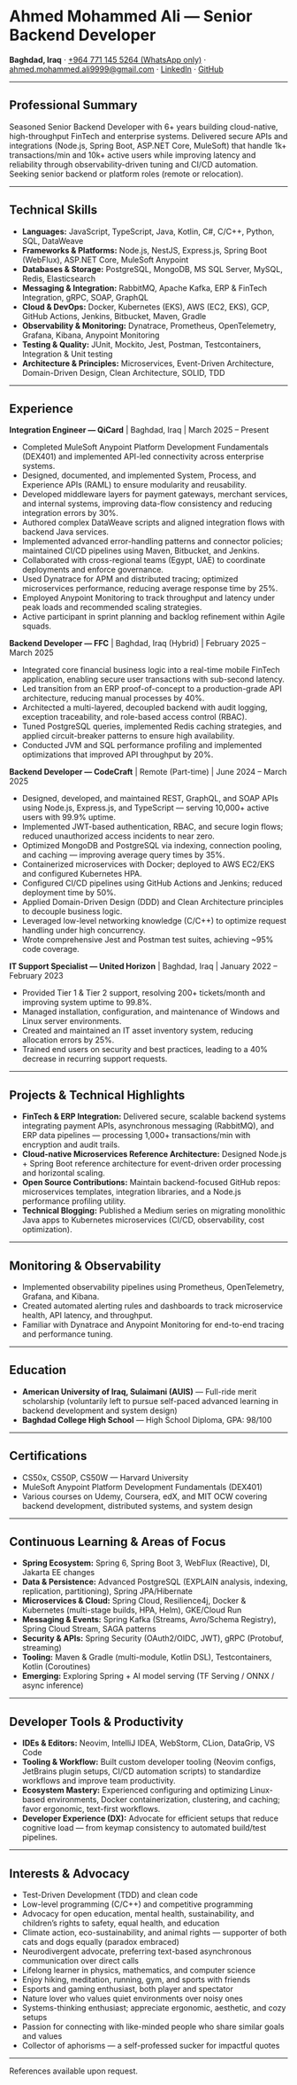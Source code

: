# Ahmed Mohammed Ali — Senior Backend Developer

**Baghdad, Iraq** · [+964 771 145 5264 (WhatsApp only)](https://wa.me/9647711455264) · [ahmed.mohammed.ali9999@gmail.com](mailto:ahmed.mohammed.ali9999@gmail.com) · [LinkedIn](https://linkedin.com/in/deadboyccc) · [GitHub](https://github.com/deadboyccc)

---

## Professional Summary
Seasoned Senior Backend Developer with 6+ years building cloud-native, high-throughput FinTech and enterprise systems. Delivered secure APIs and integrations (Node.js, Spring Boot, ASP.NET Core, MuleSoft) that handle 1k+ transactions/min and 10k+ active users while improving latency and reliability through observability-driven tuning and CI/CD automation. Seeking senior backend or platform roles (remote or relocation).

---

## Technical Skills
- **Languages:** JavaScript, TypeScript, Java, Kotlin, C#, C/C++, Python, SQL, DataWeave  
- **Frameworks & Platforms:** Node.js, NestJS, Express.js, Spring Boot (WebFlux), ASP.NET Core, MuleSoft Anypoint  
- **Databases & Storage:** PostgreSQL, MongoDB, MS SQL Server, MySQL, Redis, Elasticsearch  
- **Messaging & Integration:** RabbitMQ, Apache Kafka, ERP & FinTech Integration, gRPC, SOAP, GraphQL  
- **Cloud & DevOps:** Docker, Kubernetes (EKS), AWS (EC2, EKS), GCP, GitHub Actions, Jenkins, Bitbucket, Maven, Gradle  
- **Observability & Monitoring:** Dynatrace, Prometheus, OpenTelemetry, Grafana, Kibana, Anypoint Monitoring  
- **Testing & Quality:** JUnit, Mockito, Jest, Postman, Testcontainers, Integration & Unit testing  
- **Architecture & Principles:** Microservices, Event-Driven Architecture, Domain-Driven Design, Clean Architecture, SOLID, TDD

---

## Experience

**Integration Engineer — QiCard** | Baghdad, Iraq | March 2025 – Present  
- Completed MuleSoft Anypoint Platform Development Fundamentals (DEX401) and implemented API-led connectivity across enterprise systems.  
- Designed, documented, and implemented System, Process, and Experience APIs (RAML) to ensure modularity and reusability.  
- Developed middleware layers for payment gateways, merchant services, and internal systems, improving data-flow consistency and reducing integration errors by 30%.  
- Authored complex DataWeave scripts and aligned integration flows with backend Java services.  
- Implemented advanced error-handling patterns and connector policies; maintained CI/CD pipelines using Maven, Bitbucket, and Jenkins.  
- Collaborated with cross-regional teams (Egypt, UAE) to coordinate deployments and enforce governance.  
- Used Dynatrace for APM and distributed tracing; optimized microservices performance, reducing average response time by 25%.  
- Employed Anypoint Monitoring to track throughput and latency under peak loads and recommended scaling strategies.  
- Active participant in sprint planning and backlog refinement within Agile squads.

**Backend Developer — FFC** | Baghdad, Iraq (Hybrid) | February 2025 – March 2025  
- Integrated core financial business logic into a real-time mobile FinTech application, enabling secure user transactions with sub-second latency.  
- Led transition from an ERP proof-of-concept to a production-grade API architecture, reducing manual processes by 40%.  
- Architected a multi-layered, decoupled backend with audit logging, exception traceability, and role-based access control (RBAC).  
- Tuned PostgreSQL queries, implemented Redis caching strategies, and applied circuit-breaker patterns to ensure high availability.  
- Conducted JVM and SQL performance profiling and implemented optimizations that improved API throughput by 20%.

**Backend Developer — CodeCraft** | Remote (Part-time) | June 2024 – March 2025  
- Designed, developed, and maintained REST, GraphQL, and SOAP APIs using Node.js, Express.js, and TypeScript — serving 10,000+ active users with 99.9% uptime.  
- Implemented JWT-based authentication, RBAC, and secure login flows; reduced unauthorized access incidents to near zero.  
- Optimized MongoDB and PostgreSQL via indexing, connection pooling, and caching — improving average query times by 35%.  
- Containerized microservices with Docker; deployed to AWS EC2/EKS and configured Kubernetes HPA.  
- Configured CI/CD pipelines using GitHub Actions and Jenkins; reduced deployment time by 50%.  
- Applied Domain-Driven Design (DDD) and Clean Architecture principles to decouple business logic.  
- Leveraged low-level networking knowledge (C/C++) to optimize request handling under high concurrency.  
- Wrote comprehensive Jest and Postman test suites, achieving ~95% code coverage.

**IT Support Specialist — United Horizon** | Baghdad, Iraq | January 2022 – February 2023  
- Provided Tier 1 & Tier 2 support, resolving 200+ tickets/month and improving system uptime to 99.8%.  
- Managed installation, configuration, and maintenance of Windows and Linux server environments.  
- Created and maintained an IT asset inventory system, reducing allocation errors by 25%.  
- Trained end users on security and best practices, leading to a 40% decrease in recurring support requests.

---

## Projects & Technical Highlights
- **FinTech & ERP Integration:** Delivered secure, scalable backend systems integrating payment APIs, asynchronous messaging (RabbitMQ), and ERP data pipelines — processing 1,000+ transactions/min with encryption and audit trails.  
- **Cloud-native Microservices Reference Architecture:** Designed Node.js + Spring Boot reference architecture for event-driven order processing and horizontal scaling.  
- **Open Source Contributions:** Maintain backend-focused GitHub repos: microservices templates, integration libraries, and a Node.js performance profiling utility.  
- **Technical Blogging:** Published a Medium series on migrating monolithic Java apps to Kubernetes microservices (CI/CD, observability, cost optimization).

---

## Monitoring & Observability
- Implemented observability pipelines using Prometheus, OpenTelemetry, Grafana, and Kibana.  
- Created automated alerting rules and dashboards to track microservice health, API latency, and throughput.  
- Familiar with Dynatrace and Anypoint Monitoring for end-to-end tracing and performance tuning.

---

## Education
- **American University of Iraq, Sulaimani (AUIS)** — Full-ride merit scholarship (voluntarily left to pursue self-paced advanced learning in backend development and system design)  
- **Baghdad College High School** — High School Diploma, GPA: 98/100

---

## Certifications
- CS50x, CS50P, CS50W — Harvard University  
- MuleSoft Anypoint Platform Development Fundamentals (DEX401)  
- Various courses on Udemy, Coursera, edX, and MIT OCW covering backend development, distributed systems, and system design

---

## Continuous Learning & Areas of Focus
- **Spring Ecosystem:** Spring 6, Spring Boot 3, WebFlux (Reactive), DI, Jakarta EE changes  
- **Data & Persistence:** Advanced PostgreSQL (EXPLAIN analysis, indexing, replication, partitioning), Spring JPA/Hibernate  
- **Microservices & Cloud:** Spring Cloud, Resilience4j, Docker & Kubernetes (multi-stage builds, HPA, Helm), GKE/Cloud Run  
- **Messaging & Events:** Spring Kafka (Streams, Avro/Schema Registry), Spring Cloud Stream, SAGA patterns  
- **Security & APIs:** Spring Security (OAuth2/OIDC, JWT), gRPC (Protobuf, streaming)  
- **Tooling:** Maven & Gradle (multi-module, Kotlin DSL), Testcontainers, Kotlin (Coroutines)  
- **Emerging:** Exploring Spring + AI model serving (TF Serving / ONNX / async inference)

---

## Developer Tools & Productivity
- **IDEs & Editors:** Neovim, IntelliJ IDEA, WebStorm, CLion, DataGrip, VS Code  
- **Tooling & Workflow:** Built custom developer tooling (Neovim configs, JetBrains plugin setups, CI/CD automation scripts) to standardize workflows and improve team productivity.  
- **Ecosystem Mastery:** Experienced configuring and optimizing Linux-based environments, Docker containerization, clustering, and caching; favor ergonomic, text-first workflows.  
- **Developer Experience (DX):** Advocate for efficient setups that reduce cognitive load — from keymap consistency to automated build/test pipelines.

---

## Interests & Advocacy
- Test-Driven Development (TDD) and clean code  
- Low-level programming (C/C++) and competitive programming  
- Advocacy for open education, mental health, sustainability, and children’s rights to safety, equal health, and education  
- Climate action, eco-sustainability, and animal rights — supporter of both cats and dogs equally (paradox embraced)  
- Neurodivergent advocate, preferring text-based asynchronous communication over direct calls  
- Lifelong learner in physics, mathematics, and computer science  
- Enjoy hiking, meditation, running, gym, and sports with friends  
- Esports and gaming enthusiast, both player and spectator  
- Nature lover who values quiet environments over noisy ones  
- Systems-thinking enthusiast; appreciate ergonomic, aesthetic, and cozy setups  
- Passion for connecting with like-minded people who share similar goals and values  
- Collector of aphorisms — a self-professed sucker for impactful quotes

---

References available upon request.
